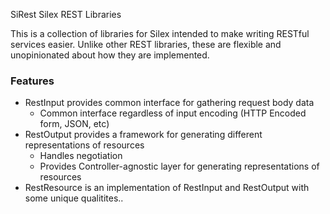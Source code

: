 SiRest Silex REST Libraries

This is a collection of libraries for Silex intended to make writing
RESTful services easier.  Unlike other REST libraries, these are flexible
and unopinionated about how they are implemented.

### Features

* RestInput provides common interface for gathering request body data
  * Common interface regardless of input encoding (HTTP Encoded form, JSON, etc)
* RestOutput provides a framework for generating different representations
  of resources
  * Handles negotiation
  * Provides Controller-agnostic layer for generating representations of resources
* RestResource is an implementation of RestInput and RestOutput with some unique qualitites..
